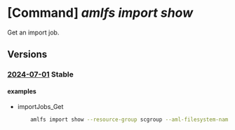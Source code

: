 # [Command] _amlfs import show_

Get an import job.

## Versions

### [2024-07-01](/Resources/mgmt-plane/L3N1YnNjcmlwdGlvbnMve30vcmVzb3VyY2Vncm91cHMve30vcHJvdmlkZXJzL21pY3Jvc29mdC5zdG9yYWdlY2FjaGUvYW1sZmlsZXN5c3RlbXMve30vaW1wb3J0am9icy97fQ==/2024-07-01.xml) **Stable**

<!-- mgmt-plane /subscriptions/{}/resourcegroups/{}/providers/microsoft.storagecache/amlfilesystems/{}/importjobs/{} 2024-07-01 -->

#### examples

- importJobs_Get
    ```bash
        amlfs import show --resource-group scgroup --aml-filesystem-name fs1 --import-job-name job1
    ```

